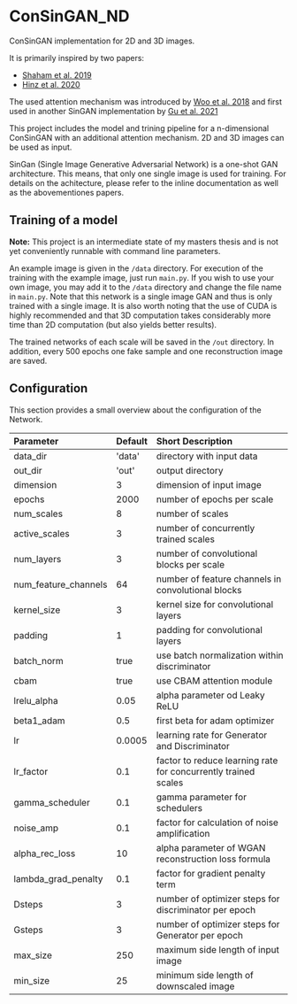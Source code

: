 # ConSinGAN_ND

ConSinGAN implementation for 2D and 3D images.

It is primarily inspired by two papers:
- [Shaham et al. 2019](https://ieeexplore.ieee.org/document/9008787/)
- [Hinz et al. 2020](https://arxiv.org/abs/2003.11512)

The used attention mechanism was introduced by [Woo et al. 2018](https://link.springer.com/chapter/10.1007/978-3-030-01234-2_1) and first used in another SinGAN implementation by [Gu et al. 2021](https://www.mdpi.com/2072-4292/13/9/1713)

This project includes the model and trining pipeline for a n-dimensional ConSinGAN with an additional attention mechanism. 2D and 3D images can be used as input.

SinGan (Single Image Generative Adversarial Network) is a one-shot GAN architecture. This means, that only one single image is used for training. For details on the achitecture, please refer to the inline documentation as well as the abovementiones papers.

## Training of a model

**Note:** This project is an intermediate state of my masters thesis and is not yet conveniently runnable with command line parameters.

An example image is given in the `/data` directory. For execution of the training with the example image, just run `main.py`. If you wish to use your own image, you may add it to the `/data` directory and change the file name in `main.py`. Note that this network is a single image GAN and thus is only trained with a single image. It is also worth noting that the use of CUDA is highly recommended and that 3D computation takes considerably more time than 2D computation (but also yields better results).

The trained networks of each scale will be saved in the `/out` directory. In addition, every 500 epochs one fake sample and one reconstruction image are saved.

## Configuration

This section provides a small overview about the configuration of the Network.

| Parameter            | Default  | Short Description |
| :------------------- | :------- | :---------------- |
| data_dir             | 'data'   | directory with input data |
| out_dir              | 'out'    | output directory |
| dimension            | 3        | dimension of input image |
| epochs               | 2000     | number of epochs per scale |
| num_scales           | 8        | number of scales |
| active_scales        | 3        | number of concurrently trained scales |
| num_layers           | 3        | number of convolutional blocks per scale |
| num_feature_channels | 64       | number of feature channels in convolutional blocks |
| kernel_size          | 3        | kernel size for convolutional layers |
| padding              | 1        | padding for convolutional layers |
| batch_norm           | true     | use batch normalization within discriminator |
| cbam                 | true     | use CBAM attention module |
| lrelu_alpha          | 0.05     | alpha parameter od Leaky ReLU |
| beta1_adam           | 0.5      | first beta for adam optimizer |
| lr                   | 0.0005   | learning rate for Generator and Discriminator |
| lr_factor            | 0.1      | factor to reduce learning rate for concurrently trained scales |
| gamma_scheduler      | 0.1      | gamma parameter for schedulers |
| noise_amp            | 0.1      | factor for calculation of noise amplification |
| alpha_rec_loss       | 10       | alpha parameter of WGAN reconstruction loss formula |
| lambda_grad_penalty  | 0.1      | factor for gradient penalty term |
| Dsteps               | 3        | number of optimizer steps for discriminator per epoch |
| Gsteps               | 3        | number of optimizer steps for Generator per epoch |
| max_size             | 250      | maximum side length of input image |
| min_size             | 25       | minimum side length of downscaled image |
